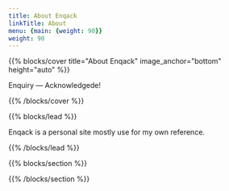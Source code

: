 ```yaml
---
title: About Enqack
linkTitle: About
menu: {main: {weight: 90}}
weight: 90
---
```


{{% blocks/cover title="About Enqack" image_anchor="bottom" height="auto" %}}

<p class="lead mt-5">Enquiry &mdash; Acknowledgede!</p>

{{% /blocks/cover %}}

{{% blocks/lead %}}

Enqack is a personal site mostly use for my own reference.

{{% /blocks/lead %}}

{{% blocks/section %}}

{{% /blocks/section %}}
